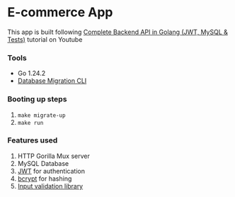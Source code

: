 # E-commerce App

This app is built following [Complete Backend API in Golang (JWT, MySQL & Tests)](https://www.youtube.com/watch?v=7VLmLOiQ3ck) tutorial on Youtube

### Tools
* Go 1.24.2
* [Database Migration CLI](https://github.com/golang-migrate/migrate/tree/v4.18.2/cmd/migrate)

### Booting up steps
1. `make migrate-up`
2. `make run`

### Features used

1. HTTP Gorilla Mux server
1. MySQL Database
1. [JWT](https://pkg.go.dev/github.com/golang-jwt/jwt/v5@v5.2.2) for authentication
1. [bcrypt](https://pkg.go.dev/golang.org/x/crypto@v0.37.0/bcrypt) for hashing
1. [Input validation library](https://pkg.go.dev/github.com/go-playground/validator@v9.31.0+incompatible)
